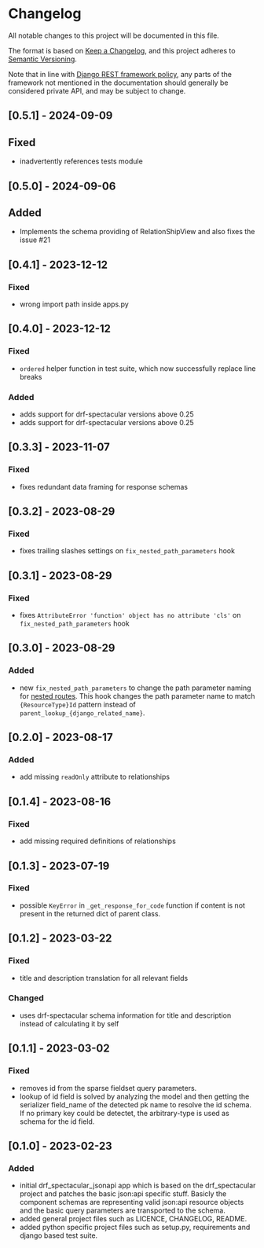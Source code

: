 # Changelog

All notable changes to this project will be documented in this file.

The format is based on [Keep a Changelog](https://keepachangelog.com/en/1.0.0/),
and this project adheres to [Semantic Versioning](https://semver.org/spec/v2.0.0.html).

Note that in line with [Django REST framework policy](https://www.django-rest-framework.org/topics/release-notes/),
any parts of the framework not mentioned in the documentation should generally be considered private API, and may be subject to change.

## [0.5.1] - 2024-09-09

## Fixed
- inadvertently references tests module 


## [0.5.0] - 2024-09-06

## Added

- Implements the schema providing of RelationShipView and also fixes the issue #21


## [0.4.1] - 2023-12-12


### Fixed

- wrong import path inside apps.py


## [0.4.0] - 2023-12-12


### Fixed

- `ordered` helper function in test suite, which now successfully replace line breaks

### Added

- adds support for drf-spectacular versions above 0.25
- adds support for drf-spectacular versions above 0.25

## [0.3.3] - 2023-11-07

### Fixed

- fixes redundant data framing for response schemas

## [0.3.2] - 2023-08-29

### Fixed

- fixes trailing slashes settings on `fix_nested_path_parameters` hook

## [0.3.1] - 2023-08-29

### Fixed

- fixes `AttributeError 'function' object has no attribute 'cls'` on `fix_nested_path_parameters` hook


## [0.3.0] - 2023-08-29

### Added

- new `fix_nested_path_parameters` to change the path parameter naming for [nested routes](https://chibisov.github.io/drf-extensions/docs/#nested-routes). This hook changes the path parameter name to match `{ResourceType}Id` pattern instead of `parent_lookup_{django_related_name}`.


## [0.2.0] - 2023-08-17

### Added

- add missing `readOnly` attribute to relationships


## [0.1.4] - 2023-08-16

### Fixed

- add missing required definitions of relationships


## [0.1.3] - 2023-07-19

### Fixed

- possible `KeyError` in `_get_response_for_code` function if content is not present in the returned dict of parent class.


## [0.1.2] - 2023-03-22

### Fixed

- title and description translation for all relevant fields

### Changed

- uses drf-spectacular schema information for title and description instead of calculating it by self

## [0.1.1] - 2023-03-02

### Fixed

- removes id from the sparse fieldset query parameters.
- lookup of id field is solved by analyzing the model and then getting the serializer field_name of the detected pk name to resolve the id schema. If no primary key could be detectet, the arbitrary-type is used as schema for the id field.

## [0.1.0] - 2023-02-23

### Added

- initial drf_spectacular_jsonapi app which is based on the drf_spectacular project and patches the basic json:api specific stuff. Basicly the component schemas are representing valid json:api resource objects and the basic query parameters are transported to the schema.
- added general project files such as LICENCE, CHANGELOG, README.
- added python specific project files such as setup.py, requirements and django based test suite.
